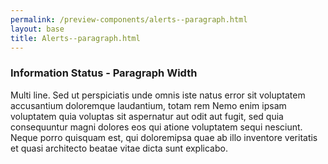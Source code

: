 ```yaml
--- 
permalink: /preview-components/alerts--paragraph.html
layout: base 
title: Alerts--paragraph.html
---
```







<div class="alert  alert-info alert-paragraph" >
  <div class="alert-body"><h3 class="alert-heading">Information Status - Paragraph Width</h3><p class="alert-text">Multi line. Sed ut perspiciatis unde omnis iste natus error sit voluptatem accusantium doloremque laudantium, totam rem Nemo enim ipsam voluptatem quia voluptas sit aspernatur aut odit aut fugit, sed quia consequuntur magni dolores eos qui atione voluptatem sequi nesciunt. Neque porro quisquam est, qui doloremipsa quae ab illo inventore veritatis et quasi architecto beatae vitae dicta sunt explicabo.</p>
  </div>
</div>




